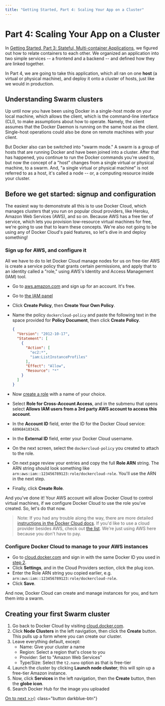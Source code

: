 ```yaml
---
title: "Getting Started, Part 4: Scaling Your App on a Cluster"
---
```


# Part 4: Scaling Your App on a Cluster

In [Getting Started, Part 3: Stateful, Multi-container Applications](part3.md),
we figured out how to relate containers to each other. We organized an
application into two simple services -- a frontend and a backend -- and defined
how they are linked together.

In Part 4, we are going to take this application, which all ran on one **host**
(a virtual or physical machine), and deploy it onto a cluster of hosts, just
like we would in production.

## Understanding Swarm clusters

Up until now you have been using Docker in a single-host mode on your local
machine, which allows the client, which is the command-line interface (CLI), to
make assumptions about how to operate. Namely, the client assumes that the
Docker Daemon is running on the same host as the client. Single-host operations
could also be done on remote machines with your client.

But Docker also can be switched into "swarm mode." A swarm is a group of hosts
that are running Docker and have been joined into a cluster. After that has
happened, you continue to run the Docker commands you're used to, but now the
concept of a "host" changes from a single virtual or physical machine, to a
swarm. And, "a single virtual or physical machine" is not referred to as a host,
it's called a node -- or, a computing resource inside your cluster.

## Before we get started: signup and configuration

The easiest way to demonstrate all this is to use Docker Cloud, which manages
clusters that you run on popular cloud providers, like Heroku, Amazon Web
Services (AWS), and so on. Because AWS has a free tier of service, which lets
you provision low-resource virtual machines for free, we're going to use that
to learn these concepts. We're also not going to be using any of Docker Cloud's
paid features, so let's dive in and deploy something!

### Sign up for AWS, and configure it

All we have to do to let Docker Cloud manage nodes for us on free-tier AWS is
create a service policy that grants certain permissions, and apply that to an
identity called a "role," using AWS's Identity and Access Management (IAM) tool.

-   Go to [aws.amazon.com](https://aws.amazon.com) and sign up for an account. It's free.
-   Go to [the IAM panel](https://console.aws.amazon.com/iam/home#policies)
-   Click **Create Policy**, then **Create Your Own Policy**.
-   Name the policy `dockercloud-policy` and paste the following text in the
    space provided for **Policy Document**, then click **Create Policy**.

    ```json
    {
      "Version": "2012-10-17",
      "Statement": [
        {
          "Action": [
            "ec2:*",
            "iam:ListInstanceProfiles"
          ],
          "Effect": "Allow",
          "Resource": "*"
        }
      ]
    }
    ```
-   Now [create a role](https://console.aws.amazon.com/iam/home#roles) with a name
    of your choice.
-   Select **Role for Cross-Account Access**, and in the submenu that opens select **Allows IAM users from a 3rd party AWS account to access this account**.
-   In the **Account ID** field, enter the ID for the Docker Cloud service: `689684103426`.
-   In the **External ID** field, enter your Docker Cloud username.
-   On the next screen, select the `dockercloud-policy` you created to attach to the role.
-   On next page review your entries and copy the full **Role ARN** string. The
    ARN string should look something like `arn:aws:iam::123456789123:role/dockercloud-role`. You'll use the ARN in the next step.
-   Finally, click **Create Role**.

And you've done it! Your AWS account will allow Docker Cloud to control
virtual machines, if we configure Docker Cloud to use the role you've created.
So, let's do that now.

> Note: If you had any trouble along the way, there are more detailed
  [instructions in the Docker Cloud docs](/docker-cloud/infrastructure/link-aws.md).
  If you'd like to use a cloud provider besides AWS, check out
  [the list](/docker-cloud/infrastructure/index.md). We're just using AWS here
  because you don't have to pay.

### Configure Docker Cloud to manage to your AWS instances

- Go to [cloud.docker.com](http://cloud.docker.com) and sign in with the
  same Docker ID you used in [step 2](/getting-started/step2.md).
- Click **Settings**, and in the Cloud Providers section, click the plug icon.
- Enter the Role ARN string you copied earlier, e.g. `arn:aws:iam::123456789123:role/dockercloud-role`.
- Click **Save**.

And now, Docker Cloud can create and manage instances for you, and turn them
into a swarm.

## Creating your first Swarm cluster

1.  Go back to Docker Cloud by visiting [cloud.docker.com](https://cloud.docker.com).
2.  Click **Node Clusters** in the left navigation, then click the **Create** button.
    This pulls up a form where you can create our cluster.
3.  Leave everything default, except:
    - Name: Give your cluster a name
    - Region: Select a region that's close to you
    - Provider: Set to "Amazon Web Services"
    - Type/Size: Select the `t2.nano` option as that is free-tier
4.  Launch the cluster by clicking **Launch node cluster**; this will spin
    up a free-tier Amazon instance.
5.  Now, click **Services** in the left navigation, then the **Create** button,
    then the **globe icon**.
6.  Search Docker Hub for the image you uploaded


[On to next >>](part5.md){: class="button darkblue-btn"}
